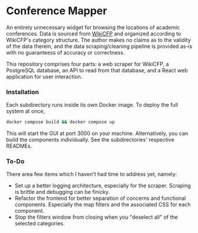 # Conference Mapper 
An entirely unnecessary widget for browsing the locations of academic conferences. Data is sourced from 
[WikiCFP](http://www.wikicfp.com/cfp/home) and organized according to WikiCFP's category structure. The author makes 
no claims as to the validity of the data therein, and the data scraping/cleaning pipeline is provided as-is 
with no guaranteess of accuracy or correctness.

This repository comprises four parts: a web scraper for WikiCFP, a PostgreSQL database, an API to read from that 
database, and a React web application for user interaction.

### Installation
Each subdirectory runs inside its own Docker image. To deploy the full system at once,
```bash
docker compose build && docker compose up
```
This will start the GUI at port 3000 on your machine. Alternatively, you can build the components individually. See 
the subdirectories' respective READMEs.

### To-Do
There area few items which I haven't had time to address yet, namely:
- Set up a better logging architecture, especially for the scraper. Scraping is brittle and debugging can be finicky.
- Refactor the frontend for better separation of concerns and functional components. Especially the map filters
and the associated CSS for each component.
- Stop the filters window from closing when you "deselect all" of the selected categories. 


